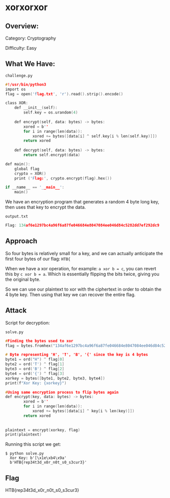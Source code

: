 # xorxorxor

## Overview:

Category: Cryptography

Difficulty: Easy

## What We Have:

```challenge.py```
```c
#!/usr/bin/python3
import os
flag = open('flag.txt', 'r').read().strip().encode()

class XOR:
    def __init__(self):
        self.key = os.urandom(4)
        
    def encrypt(self, data: bytes) -> bytes:
        xored = b''
        for i in range(len(data)):
            xored += bytes([data[i] ^ self.key[i % len(self.key)]])
        return xored
    
    def decrypt(self, data: bytes) -> bytes:
        return self.encrypt(data)

def main():
    global flag
    crypto = XOR()
    print ('Flag:', crypto.encrypt(flag).hex())

if __name__ == '__main__':
    main()

```

We have an encryption program that generates a random 4 byte long key, then uses that key to encrypt the data.

```output.txt```
```c
Flag: 134af6e1297bc4a96f6a87fe046684e8047084ee046d84c5282dd7ef292dc9
```


## Approach

So four bytes is relatively small for a key, and we can actually anticipate the first four bytes of our flag: `HTB{`

When we have a xor operation, for example: `a xor b = c`, you can revert this by `c xor b = a`. Which is essentially flipping the bits twice, giving you the original byte. 

So we can use our plaintext to xor with the ciphertext in order to obtain the 4 byte key. Then using that key we can recover the entire flag.


## Attack

Script for decryption:

```solve.py```
```c
#Finding the bytes used to xor
flag = bytes.fromhex("134af6e1297bc4a96f6a87fe046684e8047084ee046d84c5282dd7ef292dc9")

# Byte representing 'H', 'T', 'B', '{' since the key is 4 bytes
byte1 = ord("H") ^ flag[0]
byte2 = ord('T') ^ flag[1]
byte3 = ord('B') ^ flag[2]
byte4 = ord('{') ^ flag[3]
xorkey = bytes([byte1, byte2, byte3, byte4])
print(f"Xor Key: {xorkey}")

#Using same encryption process to flip bytes again
def encrypt(key, data: bytes) -> bytes:
        xored = b''
        for i in range(len(data)):
            xored += bytes([data[i] ^ key[i % len(key)]])
        return xored
        
        
plaintext = encrypt(xorkey, flag)
print(plaintext)
```
Running this script we get:

```text
$ python solve.py
  Xor Key: b'[\x1e\xb4\x9a'
  b'HTB{rep34t3d_x0r_n0t_s0_s3cur3}' 
```

## Flag

HTB{rep34t3d_x0r_n0t_s0_s3cur3}
